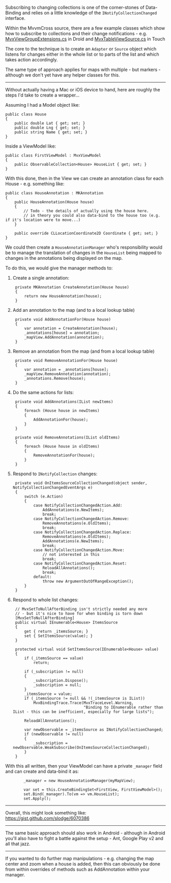 Subscribing to changing collections is one of the corner-stones of Data-Binding and relies on a little knowledge of the `INotifyCollectionChanged` interface.

Within the MvvmCross source, there are a few example classes which show how to subscribe to collections and their change notifications - e.g. [MvxViewGroupExtensions.cs][1] in Droid and [MvxTableViewSource.cs][2] in Touch

The core to the technique is to create an `Adapter` or `Source` object which listens for changes either in the whole list or to parts of the list and which takes action accordingly.

The same type of approach applies for maps with multiple - but markers - although we don't yet have any helper classes for this.

----

Without actually having a Mac or iOS device to hand, here are roughly the steps I'd take to create a wrapper...

Assuming I had a Model object like:

    public class House
    {
        public double Lat { get; set; }
        public double Lng { get; set; }
        public string Name { get; set; }
    }

Inside a ViewModel like:

    public class FirstViewModel : MvxViewModel
    {
        public ObservableCollection<House> HouseList { get; set; }
    }

With this done, then in the View we can create an annotation class for each House - e.g. something like:

    public class HouseAnnotation : MKAnnotation
    {
        public HouseAnnotation(House house)
        {
            // Todo - the details of actually using the house here.
            // in theory you could also data-bind to the house too (e.g. if it's location were to move...)
        }

        public override CLLocationCoordinate2D Coordinate { get; set; }
    }

We could then create a `HouseAnnotationManager` who's responsibility would be to manage the translation of changes in the `HouseList` being mapped to changes in the annotations being displayed on the map.

To do this, we would give the manager methods to:

1. Create a single annotation:

        private MKAnnotation CreateAnnotation(House house)
        {
            return new HouseAnnotation(house);
        }

2. Add an annotation to the map (and to a local lookup table)

        private void AddAnnotationFor(House house)
        {
            var annotation = CreateAnnotation(house);
            _annotations[house] = annotation;
            _mapView.AddAnnotation(annotation);
        }

3. Remove an annotation from the map (and from a local lookup table)

        private void RemoveAnnotationFor(House house)
        {
            var annotation = _annotations[house];
            _mapView.RemoveAnnotation(annotation);
            _annotations.Remove(house);
        }

4. Do the same actions for lists:

        private void AddAnnotations(IList newItems)
        {
            foreach (House house in newItems)
            {
                AddAnnotationFor(house);
            }
        }

        private void RemoveAnnotations(IList oldItems)
        {
            foreach (House house in oldItems)
            {
                RemoveAnnotationFor(house);
            }
        }

5. Respond to `INotifyCollection` changes:

        private void OnItemsSourceCollectionChanged(object sender, NotifyCollectionChangedEventArgs e)
        {
            switch (e.Action)
            {
                case NotifyCollectionChangedAction.Add:
                    AddAnnotations(e.NewItems);
                    break;
                case NotifyCollectionChangedAction.Remove:
                    RemoveAnnotations(e.OldItems);
                    break;
                case NotifyCollectionChangedAction.Replace:
                    RemoveAnnotations(e.OldItems);
                    AddAnnotations(e.NewItems);
                    break;
                case NotifyCollectionChangedAction.Move:
                    // not interested in this
                    break;
                case NotifyCollectionChangedAction.Reset:
                    ReloadAllAnnotations();
                    break;
                default:
                    throw new ArgumentOutOfRangeException();
            }
        }

6. Respond to whole list changes:

        // MvxSetToNullAfterBinding isn't strictly needed any more 
        // - but it's nice to have for when binding is torn down
        [MvxSetToNullAfterBinding]
        public virtual IEnumerable<House> ItemsSource
        {
            get { return _itemsSource; }
            set { SetItemsSource(value); }
        }

        protected virtual void SetItemsSource(IEnumerable<House> value)
        {
            if (_itemsSource == value)
                return;

            if (_subscription != null)
            {
                _subscription.Dispose();
                _subscription = null;
            }
            _itemsSource = value;
            if (_itemsSource != null && !(_itemsSource is IList))
                MvxBindingTrace.Trace(MvxTraceLevel.Warning,
                                      "Binding to IEnumerable rather than IList - this can be inefficient, especially for large lists");

            ReloadAllAnnotations();

            var newObservable = _itemsSource as INotifyCollectionChanged;
            if (newObservable != null)
            {
                _subscription = newObservable.WeakSubscribe(OnItemsSourceCollectionChanged);
            }
        }

With this all written, then your ViewModel can have a private `_manager` field and can create and data-bind it as:

            _manager = new HouseAnnotationManager(myMapView);

            var set = this.CreateBindingSet<FirstView, FirstViewModel>();
            set.Bind(_manager).To(vm => vm.HouseList);
            set.Apply();

-----

Overall, this might look something like: https://gist.github.com/slodge/6070386

-----

The same basic approach should also work in Android - although in Android you'll also have to fight a battle against the setup - Ant, Google Play v2 and all that jazz.

-----

If you wanted to do further map manipulations - e.g. changing the map center and zoom when a house is added, then this can obviously be done from within overrides of methods such as AddAnnotation within your manager.

  [1]: https://github.com/slodge/MvvmCross/blob/v3/Cirrious/Cirrious.MvvmCross.Binding.Droid/Views/MvxViewGroupExtensions.cs
  [2]: https://github.com/slodge/MvvmCross/blob/v3/Cirrious/Cirrious.MvvmCross.Binding.Touch/Views/MvxTableViewSource.cs